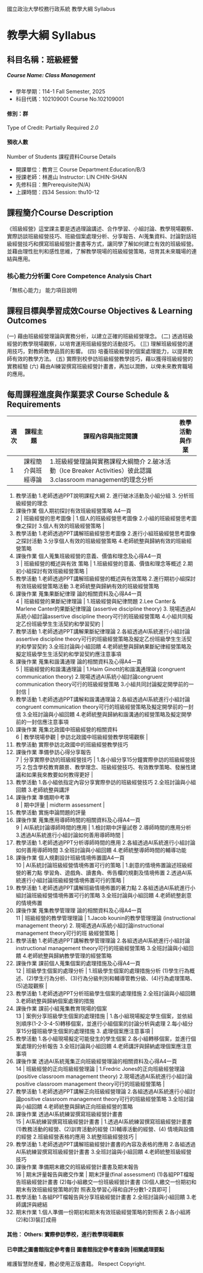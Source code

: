 國立政治大學校務行政系統 教學大綱 Syllabus
# 教學大綱 Syllabus
##  科目名稱：班級經營 
#####  Course Name: Class Management
  * 學年學期：114-1 Fall Semester, 2025 
  * 科目代碼：102109001 Course No.102109001
#### 修別：群
Type of Credit: Partially Required 
_2.0_
#### 預收人數
Number of Students
課程資料Course Details
  * 開課單位：教育三 Course Department:Education/B/3 
  * 授課老師：林進山 Instructor: LIN CHIN-SHAN 
  * 先修科目：無Prerequisite(N/A)
  * 上課時間：四34 Session: thu10-12
##  課程簡介Course Description
《班級經營》這堂課主要是透過理論講述、合作學習、小組討論、教學現場觀察、實際訪談班級經營技巧、班級個案處理分析、分享報告、AI蒐集資料、討論對話班級經營技巧和撰寫班級經營計畫書等方式，讓同學了解如何建立有效的班級經營。並藉由理性批判和感性思維，了解教學現場的班級經營策略，培育其未來職場的連結與應用。
###  核心能力分析圖 Core Competence Analysis Chart
「無核心能力」 
能力項目說明
##  課程目標與學習成效Course Objectives & Learning Outcomes 
(一) 藉由班級經營理論與實務分析，以建立正確的班級經營理念。
(二) 透過班級經營的教學現場觀察，以培育運用班級經營的活動技巧。
(三) 理解班級經營的運用技巧，對教師教學品質的影響。
(四) 培養班級經營的個案處理能力，以提昇教師有效的教學方法。
(五) 實際到校參訪班級經營教學技巧，藉以獲得班級經營的實務經驗
(六) 藉由AI練習撰寫班級經營計畫書，再加以潤飾，以俾未來教育職場的應用。
##  每周課程進度與作業要求 Course Schedule & Requirements
週次 |  課程主題 |  課程內容與指定閱讀 |  教學活動與作業  
---|---|---|---  
1 |  課程簡介與班經導論 |  1.班級經營理論與實務課程大綱簡介 2.破冰活動（Ice Breaker Activities）彼此認識 3.classroom management的理念分析 | 
  1. 教學活動
1.老師透過PPT說明課程大綱 2. 進行破冰活動及小組分組 3. 分析班級經營的理念
  1. 課後作業
個人期初探討有效班級經營策略 A4一頁  
2 |  班級經營的思考圖像 |  1.個人的班級經營思考圖像 2.小組的班級經營思考圖像之探討 3.個人有效的班級經營策略 | 
  1. 教學活動
1.老師透過PPT講解班級經營思考圖像 2.進行小組班級經營思考圖像之探討活動 3.分享個人有效的班級經營策略 4.老師統整與歸納有效的班級經營策略
  1. 課後作業
個人蒐集班級經營的意義、價值和理念及心得A4一頁  
3 |  班級經營的概述與有效 策略 |  1.班級經營的意義、價值和理念等概述 2.期初小組探討有效班級經營策略 | 
  1. 教學活動
1.老師透過PPT講解班級經營的概述與有效策略 2.進行期初小組探討有效班級經營策略活動 3.老師統整與歸納有效的班級經營策略
  1. 課後作業
蒐集果斷紀律理 論的相關資料及心得A4一頁  
4 |  班級經營的果斷紀律理論 |  1.班級經營與紀律問題 2.Lee Canter＆Marlene Canter的果斷紀律理論 (assertive discipline theory) 3. 現場透過AI系統小組討論assertive discipline theory可行的班級經營策略 4.小組共同擬定乙份班級學生生活契約和學習契約 | 
  1. 教學活動
1.老師透過PPT講解果斷紀律理論 2.各組透過AI系統進行小組討論assertive discipline theory可行的班級經營策略及擬定乙份班級學生生活契約和學習契約 3.全班討論與小組回饋 4.老師統整與歸納果斷紀律經營策略及擬定班級學生生活契約和學習契約應注意事項
  1. 課後作業
蒐集和諧溝通理 論的相關資料及心得A4一頁  
5 |  班級經營的和諧溝通理論 |  1.Haim Ginott的和諧溝通理論 (congruent communication theory) 2.現場透過AI系統小組討論congruent communication theory可行的班級經營策略 3.小組共同討論擬定開學前的一封信 | 
  1. 教學活動
1.老師透過PPT講解和諧溝通理論 2.各組透過AI系統進行小組討論congruent communication theory可行的班級經營策略及擬定開學前的一封信 3.全班討論與小組回饋 4.老師統整與歸納和諧溝通的經營策略及擬定開學前的一封信應注意事項
  1. 課後作業
蒐集北政國中班級經營的相關資料  
6 |  教學現場參觀 |  參訪北政國中班級經營教學現場觀察 | 
  1. 教學活動
實際參訪北政國中的班級經營教學技巧
  1. 課後作業
準備參訪心得分享報告  
7 |  分享實際參訪的班級經營技巧 |  1.各小組分享15分鐘實際參訪的班級經營技巧 2.包含學校教育願景、教學理念、班級經營技巧、有效教學策略、發展性建議和如果我來教要如何教得更好 | 
  1. 教學活動
1.各小組依指定內容分享實際參訪的班級經營技巧 2.全班討論與小組回饋 3.老師統整與講評
  1. 課後作業
準備期中考準  
8 |  期中評量 |  midterm assessment | 
  1. 教學活動
實施申論問題的評量
  1. 課後作業
蒐集應用導師時間的相關資料及心得A4一頁  
9 |  AI系統討論導師時間的應用 |  1.檢討期中評量試卷 2.導師時間的應用分析 3.透過AI系統進行小組討論如何善用導師時間 | 
  1. 教學活動
1.老師透過PPT分析導師時間的應用 2.各組透過AI系統進行小組討論如何善用導師時間 3.全班討論與小組回饋 4.老師統整導師時間的輔導功能
  1. 課後作業
個人規劃設計班級情境佈置圖A4一頁  
10 |  AI系統討論班級經營情境佈置可行的策略 |  1.創意的情境佈置論述班級經營的著力點 學習角、遊戲角、讀書角、佈告欄的規劃及情境佈置 2.透過AI系統進行小組討論班級經營情境佈置可行的策略 | 
  1. 教學活動
1.老師透過PPT講解班級情境佈置的著力點 2.各組透過AI系統進行小組討論班級經營情境佈置可行的策略 3.全班討論與小組回饋 4.老師統整創意的情境佈置
  1. 課後作業
蒐集教學管理理 論的相關資料及心得A4一頁  
11 |  班級經營的教學管理理論 |  1.Jacob kounin的教學管理理論 (instructional management theory) 2. 現場透過AI系統小組討論instructional management theory可行的班 級經營策略 | 
  1. 教學活動
1.老師透過PPT講解教學管理理論 2.各組透過AI系統進行小組討論instructional management theory可行的班級經營策略 3.全班討論與小組回饋 4.老師統整與歸納教學管理的經營策略
  1. 課後作業
課前個人蒐集個案的處理措施及心得A4一頁  
12 |  班級學生個案的處理分析 |  1.班級學生個案的處理措施分析 (1)學生行為概述、(2)學生行為分析、(3)行為分級判別和輔導管教分級、(4)行為處理策略、(5)追蹤觀察 | 
  1. 教學活動
1.老師透過PPT分析班級學生個案的處理措施 2.全班討論與小組回饋 3.老師統整與歸納個案處理的措施
  1. 課後作業
課前小組蒐集教育現場的個案  
13 |  案例分享班級學生個案的處理措施 |  1.各小組現場擬定學生個案，並依組別順序(1-2-3-4-5)轉移個案，並進行小組個案的討論分析與處理 2.每小組分享15分鐘班級學生個案的處理措施 3. 處理個案應注意事項 | 
  1. 教學活動
1.各小組現場擬定可能發生的學生個案 2.各小組轉移個案，並進行個案處理的分析報告 3.全班討論與小組回饋 4.老師講評與歸納處理個案應注意事項
  1. 課後作業
透過AI系統蒐集正向班級經營理論的相關資料及心得A4一頁  
14 |  班級經營的正向班級經營理論 |  1.Fredric Jones的正向班級經營理論 (positive classroom management theory) 2.現場透過AI系統進行小組討論positive classroom management theory可行的班級經營策略 | 
  1. 教學活動
1.老師透過PPT講解正向班級經營理論 2.各組透過AI系統進行小組討論positive classroom management theory可行的班級經營策略 3.全班討論與小組回饋 4.老師統整與歸納正向班級經營的策略
  1. 課後作業
透過AI系統練習撰寫班級經營計畫書  
15 |  AI系統練習撰寫班級經營計畫書 |  1.透過AI系統練習撰寫班級經營計畫書 (1)教務活動的經營、(2)訓育活動的經營 (3)輔導活動的經營、(4) 情境與設備的經營 2.班級經營表格的應用 3.統整班級經營技巧 | 
  1. 教學活動
1.老師透過PPT講解班級經營計畫書的內容及表格的應用 2.各組透過AI系統練習撰寫班級經營計畫書 3.全班討論與小組回饋 4.老師統整班級經營技巧
  1. 課後作業
準備期末繳交的班級經營計畫書及期末報告  
16 |  期末評量報告與繳交作業 |  期末評量(final assessment) (1)各組PPT檔報告班級經營計畫書 (2)每小組繳交一份班級經營計畫書 (3)個人繳交一份期初和期末有效班級經營策略的對 照表及學習心得和自評分數1-2頁即可 | 
  1. 教學活動
1.各組PPT檔報告與分享班級經營計畫書 2.全班討論與小組回饋 3.老師講評與總結
  1. 期末作業
1.個人準備一份期初和期末有效班級經營策略的對照表 2.各小組將(2)和(3)裝訂成冊  
####  其他： Others: 實際參訪學校，進行教學現場觀察 
####  已申請之圖書館指定參考書目  圖書館指定參考書查詢 |相關處理要點
維護智慧財產權，務必使用正版書籍。 Respect Copyright.
